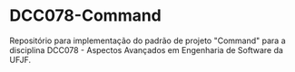 # DCC078-Command
Repositório para implementação do padrão de projeto "Command" para a disciplina DCC078 - Aspectos Avançados em Engenharia de Software da UFJF.
